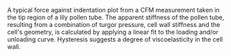 A typical force against indentation plot from a CFM measurement taken in the tip region of a lily pollen tube. The apparent stiffness of the pollen tube, resulting from a combination of turgor pressure, cell wall stiffness and the cell's geometry, is calculated by applying a linear fit to the loading and/or unloading curve. Hysteresis suggests a degree of viscoelasticity in the cell wall.
